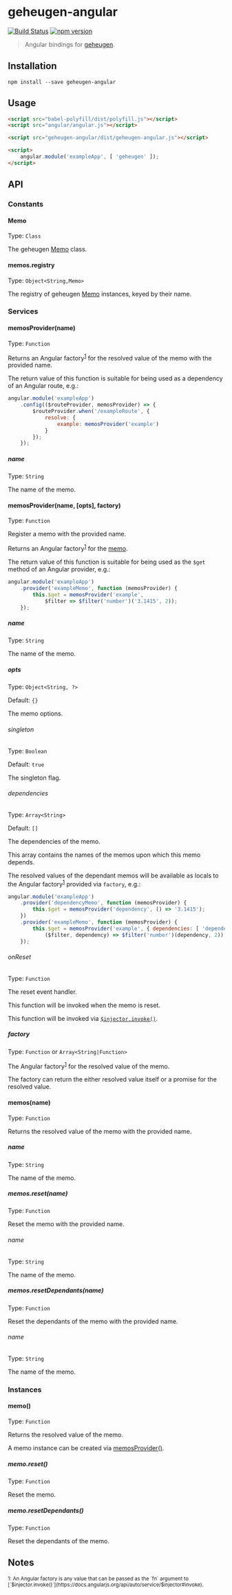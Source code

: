 # geheugen-angular

[![Build Status](https://travis-ci.org/kjots/geheugen-angular.svg?branch=master)](https://travis-ci.org/kjots/geheugen-angular)
[![npm version](https://badge.fury.io/js/geheugen-angular.svg)](https://www.npmjs.com/package/geheugen-angular)

> Angular bindings for [geheugen](https://github.com/kjots/geheugen).

## Installation

```shell
npm install --save geheugen-angular
```

## Usage

```html
<script src="babel-polyfill/dist/polyfill.js"></script>
<script src="angular/angular.js"></script>

<script src="geheugen-angular/dist/geheugen-angular.js"></script>

<script>
    angular.module('exampleApp', [ 'geheugen' ]);
</script>
```

## API

### Constants

#### Memo
Type: `Class`

The geheugen [Memo](https://github.com/kjots/geheugen#memo) class.

#### memos.registry
Type: `Object<String,Memo>`

The registry of geheugen [Memo](https://github.com/kjots/geheugen#memo) instances, keyed by their name.

### Services

#### memosProvider(name)
Type: `Function`

Returns an Angular factory<sup>[1](#note1)</sup> for the resolved value of the memo with the provided name.

The return value of this function is suitable for being used as a dependency of an Angular route, e.g.:

```js
angular.module('exampleApp')
    .config(($routeProvider, memosProvider) => {
        $routeProvider.when('/exampleRoute', {
            resolve: {
                example: memosProvider('example')
            }
        });
    });
```

##### name
Type: `String`

The name of the memo.

<a name="memos-provider"></a>
#### memosProvider(name, [opts], factory)
Type: `Function`

Register a memo with the provided name.

Returns an Angular factory<sup>[1](#note1)</sup> for the [memo](#memo-instance).

The return value of this function is suitable for being used as the `$get` method of an Angular provider, e.g.:

```js
angular.module('exampleApp')
    .provider('exampleMemo', function (memosProvider) {
        this.$get = memosProvider('example',
            $filter => $filter('number')('3.1415', 2));
    });
```

##### name
Type: `String`

The name of the memo.

##### opts
Type: `Object<String, ?>`

Default: `{}`

The memo options.

###### singleton
Type: `Boolean`

Default: `true`

The singleton flag.

###### dependencies
Type: `Array<String>`

Default: `[]`

The dependencies of the memo.

This array contains the names of the memos upon which this memo depends.

The resolved values of the dependant memos will be available as locals to the Angular factory<sup>[1](#note1)</sup>
provided via `factory`, e.g.:

```js
angular.module('exampleApp')
    .provider('dependencyMemo', function (memosProvider) {
        this.$get = memosProvider('dependency', () => '3.1415');
    })
    .provider('exampleMemo', function (memosProvider) {
        this.$get = memosProvider('example', { dependencies: [ 'dependency' ] },
            ($filter, dependency) => $filter('number')(dependency, 2));
    });
```

###### onReset
Type: `Function`

The reset event handler.

This function will be invoked when the memo is reset.

This function will be invoked via [`$injector.invoke()`](https://docs.angularjs.org/api/auto/service/$injector#invoke).

##### factory
Type: `Function` or `Array<String|Function>`

The Angular factory<sup>[1](#note1)</sup> for the resolved value of the memo.

The factory can return the either resolved value itself or a promise for the resolved value.

#### memos(name)
Type: `Function`

Returns the resolved value of the memo with the provided name.

##### name
Type: `String`

The name of the memo.

##### memos.reset(name)
Type: `Function`

Reset the memo with the provided name.

###### name
Type: `String`

The name of the memo.

##### memos.resetDependants(name)
Type: `Function`

Reset the dependants of the memo with the provided name.

###### name
Type: `String`

The name of the memo.

### Instances

<a name="memo-instance"></a>
#### memo()
Type: `Function`

Returns the resolved value of the memo.

A memo instance can be created via [memosProvider()](#memos-provider).

##### memo.reset()
Type: `Function`

Reset the memo.

##### memo.resetDependants()
Type: `Function`

Reset the dependants of the memo.

## Notes

<small>
    <a name="note1">1</a>: An Angular factory is any value that can be passed as the `fn` argument to
    [`$injector.invoke()`](https://docs.angularjs.org/api/auto/service/$injector#invoke).
</small>
